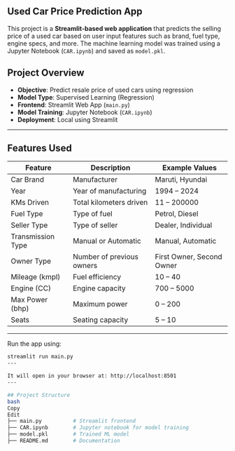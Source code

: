 ## Used Car Price Prediction App

This project is a **Streamlit-based web application** that predicts the selling price of a used car based on user input features such as brand, fuel type, engine specs, and more. The machine learning model was trained using a Jupyter Notebook (`CAR.ipynb`) and saved as `model.pkl`.

##  Project Overview

- **Objective**: Predict resale price of used cars using regression
- **Model Type**: Supervised Learning (Regression)
- **Frontend**: Streamlit Web App (`main.py`)
- **Model Training**: Jupyter Notebook (`CAR.ipynb`)
- **Deployment**: Local using Streamlit

---

##  Features Used

| Feature             | Description                      | Example Values            |
|---------------------|----------------------------------|---------------------------|
| Car Brand           | Manufacturer                     | Maruti, Hyundai           |
| Year                | Year of manufacturing            | 1994 – 2024               |
| KMs Driven          | Total kilometers driven          | 11 – 200000               |
| Fuel Type           | Type of fuel                     | Petrol, Diesel            |
| Seller Type         | Type of seller                   | Dealer, Individual        |
| Transmission Type   | Manual or Automatic              | Manual, Automatic         |
| Owner Type          | Number of previous owners        | First Owner, Second Owner |
| Mileage (kmpl)      | Fuel efficiency                  | 10 – 40                   |
| Engine (CC)         | Engine capacity                  | 700 – 5000                |
| Max Power (bhp)     | Maximum power                    | 0 – 200                   |
| Seats               | Seating capacity                 | 5 – 10                    |

---

Run the app using:
```bash
streamlit run main.py
---

It will open in your browser at: http://localhost:8501
---

## Project Structure
bash
Copy
Edit
├── main.py          # Streamlit frontend
├── CAR.ipynb        # Jupyter notebook for model training
├── model.pkl        # Trained ML model
├── README.md        # Documentation

